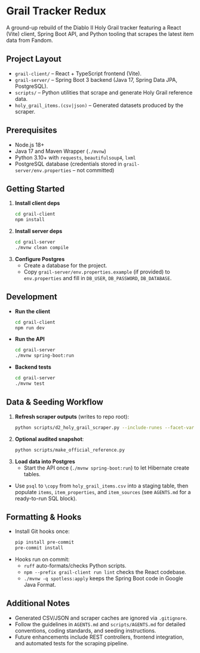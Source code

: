 # Grail Tracker Redux

A ground-up rebuild of the Diablo II Holy Grail tracker featuring a React (Vite) client, Spring Boot API, and Python tooling that scrapes the latest item data from Fandom.

## Project Layout

- `grail-client/` – React + TypeScript frontend (Vite).
- `grail-server/` – Spring Boot 3 backend (Java 17, Spring Data JPA, PostgreSQL).
- `scripts/` – Python utilities that scrape and generate Holy Grail reference data.
- `holy_grail_items.(csv|json)` – Generated datasets produced by the scraper.

## Prerequisites

- Node.js 18+
- Java 17 and Maven Wrapper (`./mvnw`)
- Python 3.10+ with `requests`, `beautifulsoup4`, `lxml`
- PostgreSQL database (credentials stored in `grail-server/env.properties` – not committed)

## Getting Started

1. **Install client deps**
   ```bash
   cd grail-client
   npm install
   ```
2. **Install server deps**
   ```bash
   cd grail-server
   ./mvnw clean compile
   ```
3. **Configure Postgres**
   - Create a database for the project.
   - Copy `grail-server/env.properties.example` (if provided) to `env.properties` and fill in `DB_USER`, `DB_PASSWORD`, `DB_DATABASE`.

## Development

- **Run the client**
  ```bash
  cd grail-client
  npm run dev
  ```
- **Run the API**
  ```bash
  cd grail-server
  ./mvnw spring-boot:run
  ```
- **Backend tests**
  ```bash
  cd grail-server
  ./mvnw test
  ```

## Data & Seeding Workflow

1. **Refresh scraper outputs** (writes to repo root):
   ```bash
   python scripts/d2_holy_grail_scraper.py --include-runes --facet-variants --refresh
   ```
2. **Optional audited snapshot**:
   ```bash
   python scripts/make_official_reference.py
   ```
3. **Load data into Postgres**
   - Start the API once (`./mvnw spring-boot:run`) to let Hibernate create tables.
  - Use `psql` to `\copy` from `holy_grail_items.csv` into a staging table, then populate `items`, `item_properties`, and `item_sources` (see `AGENTS.md` for a ready-to-run SQL block).

## Formatting & Hooks

- Install Git hooks once:
  ```bash
  pip install pre-commit
  pre-commit install
  ```
- Hooks run on commit:
  - `ruff` auto-formats/checks Python scripts.
  - `npm --prefix grail-client run lint` checks the React codebase.
  - `./mvnw -q spotless:apply` keeps the Spring Boot code in Google Java Format.

## Additional Notes

- Generated CSV/JSON and scraper caches are ignored via `.gitignore`.
- Follow the guidelines in `AGENTS.md` and `scripts/AGENTS.md` for detailed conventions, coding standards, and seeding instructions.
- Future enhancements include REST controllers, frontend integration, and automated tests for the scraping pipeline.
